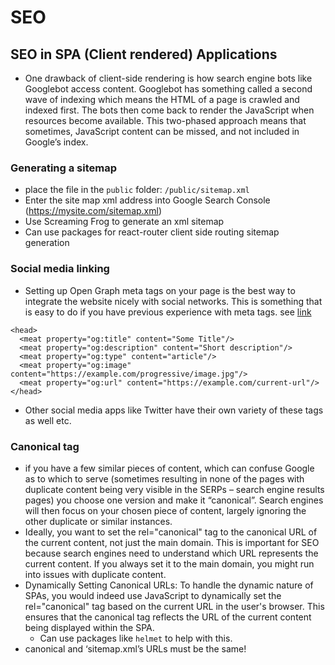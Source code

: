 # SEO

## SEO in SPA (Client rendered) Applications

- One drawback of client-side rendering is how search engine bots like Googlebot access content. Googlebot has something called a second wave of indexing which means the HTML of a page is crawled and indexed first. The bots then come back to render the JavaScript when resources become available. This two-phased approach means that sometimes, JavaScript content can be missed, and not included in Google’s index.

### Generating a sitemap

- place the file in the `public` folder: `/public/sitemap.xml`
- Enter the site map xml address into Google Search Console (https://mysite.com/sitemap.xml)
- Use Screaming Frog to generate an xml sitemap
- Can use packages for react-router client side routing sitemap generation

### Social media linking

- Setting up Open Graph meta tags on your page is the best way to integrate the website nicely with social networks. This is something that is easy to do if you have previous experience with meta tags. see [link](https://kruschecompany.com/seo-tips-and-tricks-for-single-page-web-applications/#:~:text=Single%20Page%20Application%20SEO%20Sitemap.xml%20example%3A,-%3C%3F&text=However%2C%20your%20site%20will%20certainly,than%20if%20you%20don't.)

```
<head>
  <meat property="og:title" content="Some Title"/>
  <meat property="og:description" content="Short description"/>
  <meat property="og:type" content="article"/>
  <meat property="og:image" content="https://example.com/progressive/image.jpg"/>
  <meat property="og:url" content="https://example.com/current-url"/>
</head>
```

- Other social media apps like Twitter have their own variety of these tags as well etc.

### Canonical tag

- if you have a few similar pieces of content, which can confuse Google as to which to serve (sometimes resulting in none of the pages with duplicate content being very visible in the SERPs – search engine results pages) you choose one version and make it “canonical”. Search engines will then focus on your chosen piece of content, largely ignoring the other duplicate or similar instances.
- Ideally, you want to set the rel="canonical" tag to the canonical URL of the current content, not just the main domain. This is important for SEO because search engines need to understand which URL represents the current content. If you always set it to the main domain, you might run into issues with duplicate content.
- Dynamically Setting Canonical URLs: To handle the dynamic nature of SPAs, you would indeed use JavaScript to dynamically set the rel="canonical" tag based on the current URL in the user's browser. This ensures that the canonical tag reflects the URL of the current content being displayed within the SPA.
  - Can use packages like `helmet` to help with this.
- canonical and ‘sitemap.xml’s URLs must be the same!
